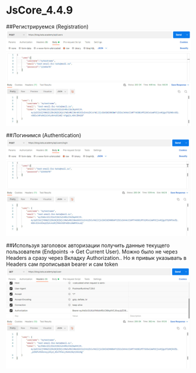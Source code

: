 # JsCore_4.4.9

##Регистрируемся (Registration)
![image](https://github.com/Dima-Gorunov/JsCore_4.4.9/blob/main/postman1.jpg)

##Логинимся (Authentication)
![image](https://github.com/Dima-Gorunov/JsCore_4.4.9/blob/main/postman2.jpg)

##Используя заголовок авторизации получить данные текущего пользователя (Endpoints -> Get Current User). Можно было не через Headers а сразу через Вкладку Authorization.. Но я привык указывать в Headers сам прописывая bearer и сам token
![image](https://github.com/Dima-Gorunov/JsCore_4.4.9/blob/main/postman3.jpg)
